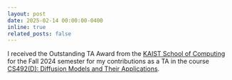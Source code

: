 ```yaml
---
layout: post
date: 2025-02-14 00:00:00-0400
inline: true
related_posts: false
---
```


I received the Outstanding TA Award from the [KAIST School of Computing](https://cs.kaist.ac.kr/) for the Fall 2024 semester for my contributions as a TA in the course [CS492(D): Diffusion Models and Their Applications](https://mhsung.github.io/kaist-cs492d-fall-2024/).